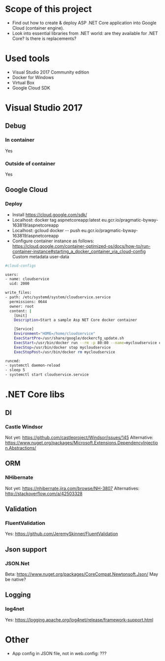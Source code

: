 # Scope of this project
* Find out how to create & deploy ASP .NET Core application into Google Cloud (container engine).
* Look into essential libraries from .NET world: are they available for .NET Core? Is there is replacements?

# Used tools
* Visual Studio 2017 Community edition
* Docker for Windows
* Virtual Box
* Google Cloud SDK

# Visual Studio 2017
## Debug
### In container
Yes
### Outside of container
Yes

## Google Cloud
### Deploy
* Install https://cloud.google.com/sdk/
* Localhost: docker tag aspnetcoreapp:latest eu.gcr.io/pragmatic-byway-163819/aspnetcoreapp
* Localhost: gcloud docker -- push eu.gcr.io/pragmatic-byway-163819/aspnetcoreapp
* Configure container instance as follows: https://cloud.google.com/container-optimized-os/docs/how-to/run-container-instance#starting_a_docker_container_via_cloud-config
Custom metadata
user-data
```sh
#cloud-configs

users:
- name: cloudservice
  uid: 2000

write_files:
- path: /etc/systemd/system/cloudservice.service
  permissions: 0644
  owner: root
  content: |
    [Unit]
    Description=Start a sample Asp NET Core docker container

    [Service]
    Environment="HOME=/home/cloudservice"
    ExecStartPre=/usr/share/google/dockercfg_update.sh
    ExecStart=/usr/bin/docker run --rm -p 80:80 --name=mycloudservice eu.gcr.io/pragmatic-byway-163819/aspnetcoreapp:latest /bin/sleep 3600
    ExecStop=/usr/bin/docker stop mycloudservice
    ExecStopPost=/usr/bin/docker rm mycloudservice

runcmd:
- systemctl daemon-reload
- sleep 5
- systemctl start cloudservice.service
```

# .NET Core libs
## DI
### Castle Windsor
Not yet: https://github.com/castleproject/Windsor/issues/145
Alternative: https://www.nuget.org/packages/Microsoft.Extensions.DependencyInjection.Abstractions/
## ORM
### NHibernate
Not yet: https://nhibernate.jira.com/browse/NH-3807
Alternatives: http://stackoverflow.com/a/42503328
## Validation
### FluentValidation
Yes: https://github.com/JeremySkinner/FluentValidation

## Json support
### JSON.Net
Beta: https://www.nuget.org/packages/CoreCompat.Newtonsoft.Json/
May be native?

## Logging
### log4net
Yes: https://logging.apache.org/log4net/release/framework-support.html

# Other
* App config in JSON file, not in web.config: ???
